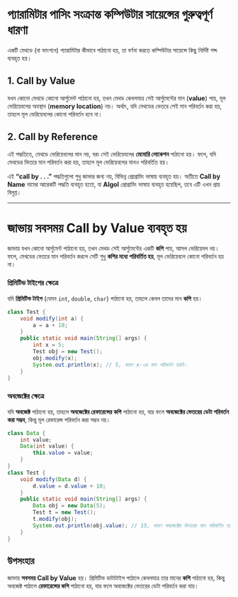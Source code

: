 # প্যারামিটার পাসিং সংক্রান্ত কম্পিউটার সায়েন্সের গুরুত্বপূর্ণ ধারণা

একটি মেথডে (বা ফাংশনে) প্যারামিটার কীভাবে পাঠানো হয়, তা বর্ণনা করতে কম্পিউটার সায়েন্সে কিছু নির্দিষ্ট শব্দ ব্যবহৃত হয়।

## 1. Call by Value
যখন কোনো মেথডে কোনো আর্গুমেন্ট পাঠানো হয়, তখন মেথড কেবলমাত্র সেই আর্গুমেন্টের মান (**value**) পায়, মূল ভেরিয়েবলের অবস্থান (**memory location**) নয়। অর্থাৎ, যদি মেথডের ভেতরে সেই মান পরিবর্তন করা হয়, তাহলে মূল ভেরিয়েবলের কোনো পরিবর্তন হবে না।

## 2. Call by Reference
এই পদ্ধতিতে, মেথডে ভেরিয়েবলের মান নয়, বরং সেই ভেরিয়েবলের **মেমোরি লোকেশন** পাঠানো হয়। ফলে, যদি মেথডের ভিতরে মান পরিবর্তন করা হয়, তাহলে মূল ভেরিয়েবলের মানও পরিবর্তিত হয়।

এই **“call by . . .”** পদ্ধতিগুলো শুধু জাভার জন্য নয়, বিভিন্ন প্রোগ্রামিং ভাষায় ব্যবহৃত হয়। অতীতে **Call by Name** নামের আরেকটি পদ্ধতি ব্যবহৃত হতো, যা **Algol** প্রোগ্রামিং ভাষায় ব্যবহৃত হয়েছিল, তবে এটি এখন প্রায় বিলুপ্ত।

---

# জাভায় সবসময় **Call by Value** ব্যবহৃত হয়
জাভায় যখন কোনো আর্গুমেন্ট পাঠানো হয়, তখন মেথড সেই আর্গুমেন্টের একটি **কপি** পায়, আসল ভেরিয়েবল নয়। ফলে, মেথডের ভেতরে মান পরিবর্তন করলে সেটি শুধু **কপির মধ্যে পরিবর্তিত হয়**, মূল ভেরিয়েবলে কোনো পরিবর্তন হয় না।

### **প্রিমিটিভ টাইপের ক্ষেত্রে**
যদি **প্রিমিটিভ টাইপ** (যেমন `int`, `double`, `char`) পাঠানো হয়, তাহলে কেবল তাদের মান **কপি** হয়।

```java
class Test {
    void modify(int a) {
        a = a + 10;
    }
    public static void main(String[] args) {
        int x = 5;
        Test obj = new Test();
        obj.modify(x);
        System.out.println(x); // 5, কারণ x-এর মান পরিবর্তন হয়নি।
    }
}
```

### **অবজেক্টের ক্ষেত্রে**
যদি **অবজেক্ট** পাঠানো হয়, তাহলে **অবজেক্টের রেফারেন্সের কপি** পাঠানো হয়, যার ফলে **অবজেক্টের ভেতরের ডেটা পরিবর্তন করা সম্ভব**, কিন্তু মূল রেফারেন্স পরিবর্তন করা সম্ভব নয়।

```java
class Data {
    int value;
    Data(int value) {
        this.value = value;
    }
}
class Test {
    void modify(Data d) {
        d.value = d.value + 10;
    }
    public static void main(String[] args) {
        Data obj = new Data(5);
        Test t = new Test();
        t.modify(obj);
        System.out.println(obj.value); // 15, কারণ অবজেক্টের ভিতরের মান পরিবর্তিত হয়েছে।
    }
}
```

## **উপসংহার**
জাভায় **সবসময় Call by Value** হয়। প্রিমিটিভ ডাটাটাইপ পাঠালে কেবলমাত্র তার মানের **কপি** পাঠানো হয়, কিন্তু অবজেক্ট পাঠালে **রেফারেন্সের কপি** পাঠানো হয়, যার ফলে অবজেক্টের ভেতরের ডেটা পরিবর্তন করা যায়।
